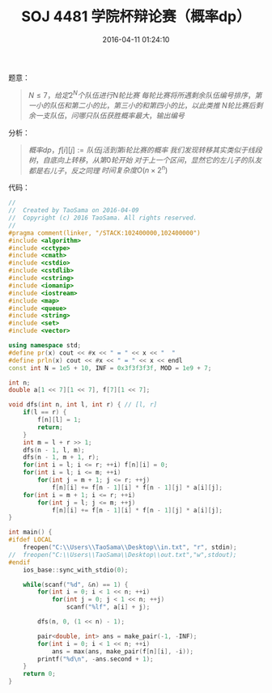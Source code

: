 ﻿---
title: SOJ 4481 学院杯辩论赛（概率dp）
categories:
  - 动态规划
  - 概率/期望dp
  - 
tags:
  - 概率dp
  - 
date: 2016-04-11 01:24:10
toc: 
---
题意：
>$N\le 7，给定2^N个队伍进行N轮比赛$
$每轮比赛将所遇剩余队伍编号排序，第一小的队伍和第二小的比，第三小的和第四小的比，以此类推$
$N轮比赛后剩余一支队伍，问哪只队伍获胜概率最大，输出编号$

<!-- more -->

分析：
>$概率dp，f[i][j]:=队伍j活到第i轮比赛的概率$
$我们发现转移其实类似于线段树，自底向上转移，从第0轮开始$
$对于上一个区间，显然它的左儿子的队友都是右儿子，反之同理$
$时间复杂度O(n\times 2^n)$

代码：
```cpp
//
//  Created by TaoSama on 2016-04-09
//  Copyright (c) 2016 TaoSama. All rights reserved.
//
#pragma comment(linker, "/STACK:102400000,102400000")
#include <algorithm>
#include <cctype>
#include <cmath>
#include <cstdio>
#include <cstdlib>
#include <cstring>
#include <iomanip>
#include <iostream>
#include <map>
#include <queue>
#include <string>
#include <set>
#include <vector>

using namespace std;
#define pr(x) cout << #x << " = " << x << "  "
#define prln(x) cout << #x << " = " << x << endl
const int N = 1e5 + 10, INF = 0x3f3f3f3f, MOD = 1e9 + 7;

int n;
double a[1 << 7][1 << 7], f[7][1 << 7];

void dfs(int n, int l, int r) { // [l, r]
    if(l == r) {
        f[n][l] = 1;
        return;
    }
    int m = l + r >> 1;
    dfs(n - 1, l, m);
    dfs(n - 1, m + 1, r);
    for(int i = l; i <= r; ++i) f[n][i] = 0;
    for(int i = l; i <= m; ++i)
        for(int j = m + 1; j <= r; ++j)
            f[n][i] += f[n - 1][i] * f[n - 1][j] * a[i][j];
    for(int i = m + 1; i <= r; ++i)
        for(int j = l; j <= m; ++j)
            f[n][i] += f[n - 1][i] * f[n - 1][j] * a[i][j];
}

int main() {
#ifdef LOCAL
    freopen("C:\\Users\\TaoSama\\Desktop\\in.txt", "r", stdin);
//  freopen("C:\\Users\\TaoSama\\Desktop\\out.txt","w",stdout);
#endif
    ios_base::sync_with_stdio(0);

    while(scanf("%d", &n) == 1) {
        for(int i = 0; i < 1 << n; ++i)
            for(int j = 0; j < 1 << n; ++j)
                scanf("%lf", a[i] + j);

        dfs(n, 0, (1 << n) - 1);

        pair<double, int> ans = make_pair(-1, -INF);
        for(int i = 0; i < 1 << n; ++i)
            ans = max(ans, make_pair(f[n][i], -i));
        printf("%d\n", -ans.second + 1);
    }
    return 0;
}

```
